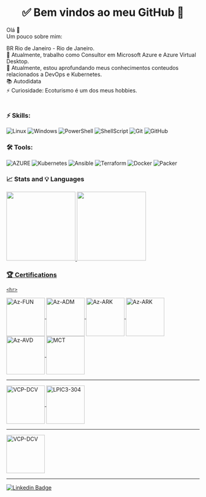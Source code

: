 <h1 align="center"> 
	✅ Bem vindos ao meu GitHub 🚀
</h1>

Olá 👋<br>
Um pouco sobre mim:

BR  Rio de Janeiro - Rio de Janeiro.<br>
🔭 Atualmente, trabalho como Consultor em Microsoft Azure e Azure Virtual Desktop.<br>
🌱 Atualmente, estou aprofundando meus conhecimentos conteudos relacionados a DevOps e Kubernetes.<br>
📚 Autodidata<br>
⚡ Curiosidade: Ecoturismo é um dos meus hobbies.<br>
<br>

### ⚡ Skills:
![Linux](https://img.shields.io/badge/-Linux-FCC624?&logo=linux&logoColor=000000) ![Windows](https://img.shields.io/badge/-Windows-204E87?&logo=windows&logoColor=3C93FF) ![PowerShell](https://img.shields.io/badge/-PowerShell-blue?&logo=powershell&logoColor=FFFFFF) ![ShellScript](https://img.shields.io/badge/-ShellScript-4EAA25?&logo=gnu%20bash&logoColor=FFFFFF) ![Git](https://img.shields.io/badge/-Git-F05032?&logo=git&logoColor=FFFFFF) ![GitHub](https://img.shields.io/badge/-GitHub-181717?&logo=GitHub&logoColor=FFFFFF)

### 🛠 Tools:
![AZURE](https://img.shields.io/badge/-Microsoft%20Azure-2C6CFB?logo=MicrosoftAzure&logoColor=white) ![Kubernetes](https://img.shields.io/badge/-Kubernetes-326CE5?&logo=kubernetes&logoColor=FFFFFF) ![Ansible](https://img.shields.io/badge/-Ansible-EE0000?&logo=ansible&logoColor=FFFFFF) ![Terraform](https://img.shields.io/badge/-Terraform-623CE4?&logo=terraform&logoColor=FFFFF) ![Docker](https://img.shields.io/badge/-Docker-2496ED?&logo=docker&logoColor=FFFFFF) ![Packer](https://img.shields.io/badge/-Packer-FFAE1A?&logo=packer&logoColor=FFFFFF) 

### 📈 Stats and 💡 Languages
<div>
  <a href="https://github.com/diogofrj">
  <img height="180em" src="https://github-readme-stats.vercel.app/api?username=diogofrj&show_icons=true&theme=blue-green&include_all_commits=true&count_private=true"/>
  <img height="180em" src="https://github-readme-stats.vercel.app/api/top-langs/?username=diogofrj&layout=compact&langs_count=7&theme=blue-green"/>
</div>



### :trophy:  Certifications
	<hr>
<div style="display: inline_block">
<a href = "https://www.credly.com/badges/5c37c6b3-c407-4eb6-80ab-31448ff31080" target="_blank">		
  <img align="center" alt="Az-FUN" height="100" width="100" src="https://miro.medium.com/max/600/0*1CAzxuyWO_3vQ8sI.png">
	</a>
<a href = "https://www.credly.com/badges/6ea4e6e0-1814-4987-bb78-5a22ad90319c" target="_blank">		
  <img align="center" alt="Az-ADM" height="100" width="100" src="https://diogofrj.files.wordpress.com/2020/07/badge-azure-administrator-associate.png">
	</a>
<a href = "https://www.credly.com/badges/4e1cde72-a9fa-4fb6-8cb5-6cf6969d54a9" target="_blank">		
  <img align="center" alt="Az-ARK" height="100" width="100" src="https://images.credly.com/size/340x340/images/1ad16b6f-2c71-4a2e-ae74-ec69c4766039/azure-security-engineer-associate600x600.png">
	</a>
<a href = "https://www.credly.com/badges/85704acd-cdd2-41a5-b0d2-112938150825" target="_blank">		
  <img align="center" alt="Az-ARK" height="100" width="100" src="https://images.credly.com/size/340x340/images/649069f9-27f1-4d2b-92bc-c674bc67bd02/azure-solutions-architect-expert-600x600.png">
	</a>
<a href = "https://www.credly.com/badges/fb3a3615-795f-4089-8354-f87a026875f8" target="_blank">		
  <img align="center" alt="Az-AVD" height="100" width="100" src="https://images.credly.com/size/340x340/images/ea009208-e2d6-432e-bbf6-d34d28b0835f/azure-virtual-desktop-specialty-600x600.png">
	</a>
<a href = "https://www.credly.com/badges/575aa651-5b23-4019-b777-85ce8d1ca9c6" target="_blank">		
  <img align="center" alt="MCT" height="100" width="100" src="https://images.credly.com/size/340x340/images/c325c7c0-5fa6-4e59-be29-cd13c9417549/MCT-Microsoft_Certified_Trainer.png">
	</a>
</div>
<hr>	
<div style="display: inline_block">	
	<a href = "https://www.credly.com/badges/a6dae31d-b40d-46ba-a97a-a0f90b70c302" target="_blank">	
<img align="center" alt="VCP-DCV" height="100" width="100" src="https://images.credly.com/size/340x340/images/a5221adc-6edc-4145-a27c-8ec03466d8db/vmware_cert_VCPDCV2019.png">
</a>
<a href = "https://www.credly.com/badges/a6dae31d-b40d-46ba-a97a-a0f90b70c302" target="_blank">		
  <img align="center" alt="LPIC3-304" height="100" width="100" src="https://diogofrj.files.wordpress.com/2020/07/lpic-3_304.jpg?w=1400&h=">
	</a>

</div>

<hr>	
<div style="display: inline_block">	
	<a href = "https://www.credly.com/badges/a6dae31d-b40d-46ba-a97a-a0f90b70c302" target="_blank">	
<img align="center" alt="VCP-DCV" height="100" width="100" src="https://images.credly.com/size/340x340/images/a5221adc-6edc-4145-a27c-8ec03466d8db/vmware_cert_VCPDCV2019.png">
</div>	
	
<hr>

[![Linkedin Badge](https://img.shields.io/badge/-LinkedIn-blue?style=flat-square&logo=Linkedin&logoColor=white&link=https://www.linkedin.com/in/diogofernandesrj/)](https://www.linkedin.com/in/diogofernandesrj/)
